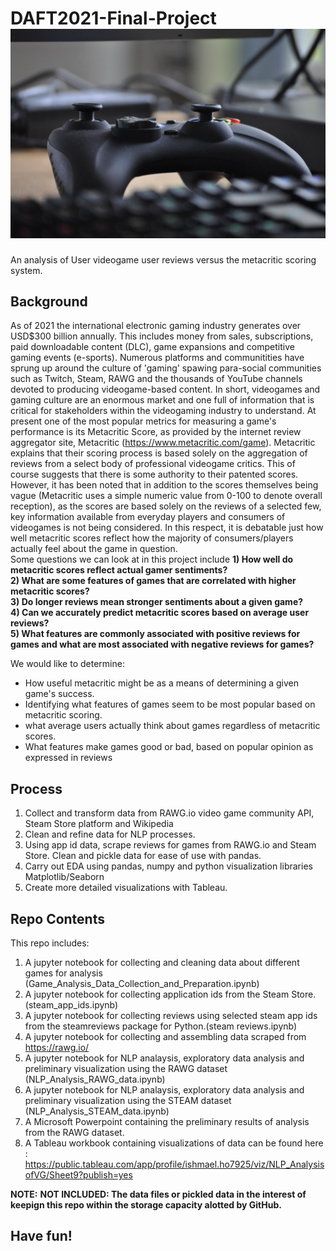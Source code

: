 # DAFT2021-Final-Project                                                                                              ![Videogame_analysis_image](technology-ge12d8af74_1280.jpg)
An analysis of User videogame user reviews versus the metacritic scoring system.
## Background  

As of 2021 the international electronic gaming industry generates over USD$300 billion annually.  This includes money from sales, subscriptions, paid downloadable content (DLC),
game expansions and competitive gaming events (e-sports). Numerous platforms and communitities have sprung up around the culture of 'gaming' spawing para-social communities such as Twitch, Steam, RAWG and the thousands of YouTube channels devoted to producing videogame-based content.
In short, videogames and gaming culture are an enormous market and one full of information that is critical for stakeholders within the videogaming industry to understand.
At present one of the most popular metrics for measuring a game's performance is its Metacritic Score, as provided by the internet review aggregator site, Metacritic (https://www.metacritic.com/game).
Metacritic explains that their scoring process is based solely on the aggregation of reviews from a select body of professional videogame critics. This of course suggests that there is some authority to their patented scores. However, it has been noted that in addition to the scores themselves being vague (Metacritic uses a simple numeric value from 0-100 to denote overall reception), as the scores are based solely on the reviews of a selected few, key information available from everyday players and consumers of videogames is not being considered. In this respect, it is debatable just how well metacritic scores reflect how the majority of consumers/players actually feel about the game in question.    
Some questions we can look at in this project include
**1) How well do metacritic scores reflect actual gamer sentiments?**  
**2) What are some features of games that are correlated with higher metacritic scores?**   
**3) Do longer reviews mean stronger sentiments about a given game?**  
**4) Can we accurately predict metacritic scores based on average user reviews?**  
**5) What features are commonly associated with positive reviews for games and what are most associated with negative reviews for games?**  

We would like to determine:
- How useful metacritic might be as a means of determining a given game's success.
- Identifying what features of games seem to be most popular based on metacritic scoring. 
- what average users actually think about games regardless of metacritic scores. 
- What features make games good or bad, based on popular opinion as expressed in reviews 

## Process
1. Collect and transform data from RAWG.io video game community API, Steam Store platform and Wikipedia 
2. Clean and refine data for NLP processes.
3. Using app id data, scrape reviews for games from RAWG.io and Steam Store. Clean and pickle data for ease of use with pandas.
4. Carry out EDA using pandas, numpy and python visualization libraries Matplotlib/Seaborn
5. Create more detailed visualizations with Tableau.

## Repo Contents   
This repo includes:  
1. A jupyter notebook for collecting and cleaning data about different games for analysis (Game_Analysis_Data_Collection_and_Preparation.ipynb)
2. A jupyter notebook for collecting application ids from the Steam Store.(steam_app_ids.ipynb)  
3. A jupyter notebook for collecting reviews using selected steam app ids from the steamreviews package for Python.(steam reviews.ipynb)
4. A jupyter notebook for collecting and assembling data scraped from https://rawg.io/
5. A jupyter notebook for NLP analaysis, exploratory data analysis and preliminary visualization using the RAWG dataset (NLP_Analysis_RAWG_data.ipynb)
6. A jupyter notebook for NLP analaysis, exploratory data analysis and preliminary visualization using the STEAM dataset (NLP_Analysis_STEAM_data.ipynb)   
7. A Microsoft Powerpoint containing the preliminary results of analysis from the RAWG dataset.
8. A Tableau workbook containing visualizations of data can be found here : https://public.tableau.com/app/profile/ishmael.ho7925/viz/NLP_AnalysisofVG/Sheet9?publish=yes 

**NOTE:**
**NOT INCLUDED: The data files or pickled data in the interest of keepign this repo within the storage capacity alotted by GitHub.** 

## Have fun! 
